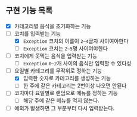 ## 구현 기능 목록

- [x] 카테고리별 음식을 초기화하는 기능
- [ ] 코치를 입력받는 기능
  - [x] `Exception` 코치의 이름이 `2~4`글자 사이여야한다
  - [ ] `Exception` 코치는 `2~5`명 사이여야한다
- [ ] 코치에게 못먹는 음식을 입력받는 기능
  - [ ] `Exception` `0~2`개 사이의 음식만 입력할 수 있다성
- [ ] 요일별 카테고리를 무작위로 정하는 기능
  - [x] 입력한 숫자로 카테고리를 생성하는 기능 
  - [ ] 한 주에 같은 카테고리는 2번이상 나오면 안된다
- [ ] 코치마다 요일별로 랜덤으로 메뉴를 정하는 기능
  - [ ] 해당 주에 같은 메뉴를 먹지 않는다.
- [ ] 예외가 발생하면 그 부분부터 다시 입력받는다.
